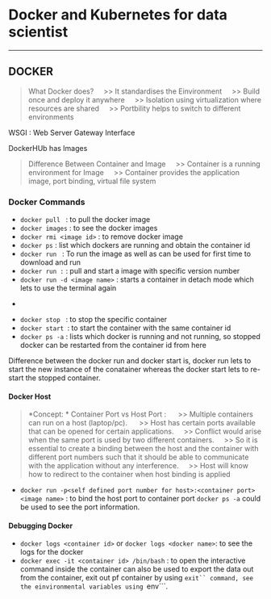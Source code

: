# Docker and Kubernetes for data scientist

---

## DOCKER

> What Docker does?
    >> It standardises the Einvironment
    >> Build once and deploy it anywhere
    >> Isolation using virtualization where resources are shared
    >> Portbility helps to switch to different environments

WSGI : Web Server Gateway Interface

DockerHUb has Images

> Difference Between Container and Image
    >> Container is a running environment for Image
    >> Container provides the application image, port binding, virtual file system
	
	
### Docker Commands

* ```docker pull ``` : to pull the docker image
* ```docker images``` : to see the docker images
* ```docker rmi <image id>``` : to remove docker image
* ```docker ps``` : list which dockers are running and obtain the container id
* ```docker run ``` : To run the image as well as can be used for first time to download and run
* ```docker run :``` : pull and start a image with specific version number
* ```docker run -d <image name>``` : starts a container in detach mode which lets to use the terminal again
* ```docker run -d -p<host port>:<docker port> --name <coustom docker name> <image name> : to run the docker with specific name
* ```docker stop ``` : to stop the specific container
* ```docker start ```: to start the container with the same container id
* ```docker ps -a``` : lists which docker is running and not running, so stopped docker can be restarted from the container id from here

Difference between the docker run and docker start is, docker run lets to start the new instance of the conatainer whereas the docker start lets to re-start the stopped container.

#### Docker Host
> *Concept: * Container Port vs Host Port : 
    >> Multiple containers can run on a host (laptop/pc). 
    >> Host has certain ports available that can be opened for certain applications.
    >> Conflict would arise when the same port is used by two different containers.
    >> So it is essential to create a binding between the host and the container with different port numbers such that it should be able to communicate with the application without any interference.
    >> Host will know how to redirect to the container when host binding is applied
	
* ```docker run -p<self defined port number for host>:<container port> <image name>``` : to bind the host port to container port ```docker ps -a``` could be used to see the port information.

#### Debugging Docker

* ```docker logs <container id>``` or ```docker logs <docker name>```: to see the logs for the docker
* ```docker exec -it <container id> /bin/bash``` : to open the interactive command inside the container can also be used to export the data out from the container, exit out pf container by using ```exit`` command, see the einvironmental variables using ```env```.





 




	




